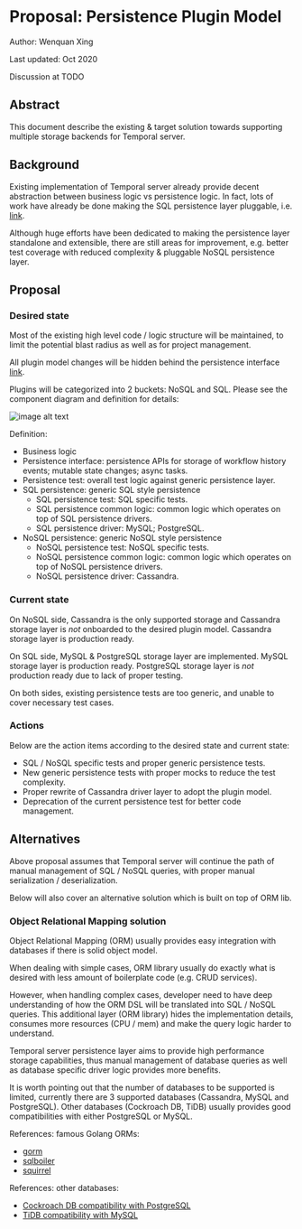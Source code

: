 # Proposal: Persistence Plugin Model

Author: Wenquan Xing

Last updated: Oct 2020

Discussion at TODO

## Abstract

This document describe the existing & target solution towards supporting multiple storage backends for Temporal server.

## Background

Existing implementation of Temporal server already provide decent abstraction between business logic vs persistence logic. In fact, lots of work have already be done making the SQL persistence layer pluggable, i.e. [link](https://github.com/temporalio/temporal/tree/master/common/persistence/sql/sqlplugin).

Although huge efforts have been dedicated to making the persistence layer standalone and extensible, there are still areas for improvement, e.g. better test coverage with reduced complexity & pluggable NoSQL persistence layer.

## Proposal

### Desired state

Most of the existing high level code / logic structure will be maintained, to limit the potential blast radius as well as for project management.

All plugin model changes will be hidden behind the persistence interface [link](https://github.com/temporalio/temporal/blob/master/common/persistence/persistenceInterface.go).

Plugins will be categorized into 2 buckets: NoSQL and SQL. Please see the component diagram and definition for details:

![image alt text](layout.png)

Definition:

* Business logic
* Persistence interface: persistence APIs for storage of workflow history events; mutable state changes; async tasks.
* Persistence test: overall test logic against generic persistence layer.
* SQL persistence: generic SQL style persistence
  * SQL persistence test: SQL specific tests.
  * SQL persistence common logic: common logic which operates on top of SQL persistence drivers.
  * SQL persistence driver: MySQL; PostgreSQL.
* NoSQL persistence: generic NoSQL style persistence
  * NoSQL persistence test: NoSQL specific tests.
  * NoSQL persistence common logic: common logic which operates on top of NoSQL persistence drivers.
  * NoSQL persistence driver: Cassandra.

### Current state

On NoSQL side, Cassandra is the only supported storage and Cassandra storage layer is *not* onboarded to the desired plugin model. Cassandra storage layer is production ready.

On SQL side, MySQL & PostgreSQL storage layer are implemented. MySQL storage layer is production ready. PostgreSQL storage layer is *not* production ready due to lack of proper testing.

On both sides, existing persistence tests are too generic, and unable to cover necessary test cases.

### Actions

 Below are the action items according to the desired state and current state:

* SQL / NoSQL specific tests and proper generic persistence tests.
* New generic persistence tests with proper mocks to reduce the test complexity.
* Proper rewrite of Cassandra driver layer to adopt the plugin model.
* Deprecation of the current persistence test for better code management.

## Alternatives

Above proposal assumes that Temporal server will continue the path of manual management of SQL / NoSQL queries, with proper manual serialization / deserialization.

Below will also cover an alternative solution which is built on top of ORM lib.

### Object Relational Mapping solution

Object Relational Mapping (ORM) usually provides easy integration with databases if there is solid object model.

When dealing with simple cases, ORM library usually do exactly what is desired with less amount of boilerplate code (e.g. CRUD services).

However, when handling complex cases, developer need to have deep understanding of how the ORM DSL will be translated into SQL / NoSQL queries. This additional layer (ORM library) hides the implementation details, consumes more resources (CPU / mem) and make the query logic harder to understand.

Temporal server persistence layer aims to provide high performance storage capabilities, thus manual management of database queries as well as database specific driver logic provides more benefits.

It is worth pointing out that the number of databases to be supported is limited, currently there are 3 supported databases (Cassandra, MySQL and PostgreSQL). Other databases (Cockroach DB, TiDB) usually provides good compatibilities with either PostgreSQL or MySQL.

References: famous Golang ORMs:

* [gorm](https://github.com/go-gorm/gorm)
* [sqlboiler](https://github.com/volatiletech/sqlboiler)
* [squirrel](https://github.com/Masterminds/squirrel)

References: other databases:

* [Cockroach DB compatibility with PostgreSQL](https://www.cockroachlabs.com/docs/stable/postgresql-compatibility.html)
* [TiDB compatibility with MySQL](https://docs.pingcap.com/tidb/dev/mysql-compatibility)
